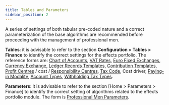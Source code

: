 ```yaml
---
title: Tables and Parameters 
sidebar_position: 2
---
```


A series of settings of both tabular pre-coded nature and a correct parameterization of the base algorithms are recommended before proceeding with the management of professional men.

**Tables**: it is advisable to refer to the section **Configuration > Tables > Finance** to identify the correct settings for the effects portfolio. The reference forms are: [Chart of Accounts](/docs/erp-home/registers/accounting/analytic-chart-of-accounts), [VAT Rates](/docs/configurations/tables/finance/vat-rates), [Euro Fixed Exchanges](/docs/configurations/tables/finance/euro-fixed-exchanges), [Currency Exchange](/docs/configurations/tables/finance/currency-exchange), [Ledger Records Templates](/docs/configurations/tables/finance/ledger-records-templates/insert-ledger-records-templates/header), [Contribution Templates](/docs/configurations/tables/finance/contribution-templates), [Profit Centres](/docs/configurations/tables/controlling/cost-accounting/profit-centres) / cost / [Responsibility Centres](/docs/configurations/tables/controlling/cost-accounting/responsability-centres), [Tax Code](/docs/configurations/tables/finance/tax-code), Cost driver, [Paying-in Modality](/docs/configurations/tables/finance/paying-in-modality), [Account Types](/docs/configurations/tables/finance/account-types), [Withholding Tax Types](/docs/configurations/tables/finance/withholding-tax-types).

**Parameters**: it is advisable to refer to the section [Home > Parameters > Finance] to identify the correct setting of algorithms related to the effects portfolio module. The form is [Professional Men Parameters](/docs/configurations/parameters/finance/professional-men-parameters).
